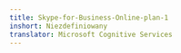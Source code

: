```yaml
---
title: Skype-for-Business-Online-plan-1
inshort: Niezdefiniowany
translator: Microsoft Cognitive Services
---
```




